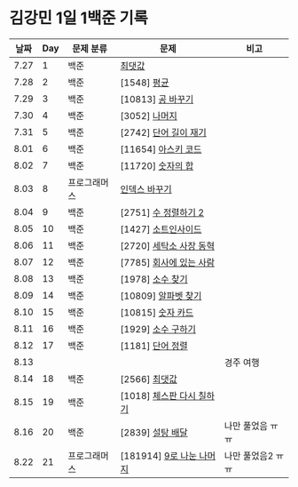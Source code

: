 # 김강민 1일 1백준 기록

| 날짜 | Day | 문제 분류    | 문제                                 | 비고              |
| ---- | --- | ------------ | ------------------------------------ | ----------------- |
| 7.27 | 1   | 백준         | [최댓값](./0727/)                    |                   |
| 7.28 | 2   | 백준         | [1548] [평균](./0728/)               |                   |
| 7.29 | 3   | 백준         | [10813] [공 바꾸기](./0729/)         |                   |
| 7.30 | 4   | 백준         | [3052] [나머지](./0730/)             |                   |
| 7.31 | 5   | 백준         | [2742] [단어 길이 재기](./0731/)     |                   |
| 8.01 | 6   | 백준         | [11654] [아스키 코드](./0801/)       |                   |
| 8.02 | 7   | 백준         | [11720] [숫자의 합](./0802/)         |                   |
| 8.03 | 8   | 프로그래머스 | [인덱스 바꾸기](./0803/)             |                   |
| 8.04 | 9   | 백준         | [2751] [수 정렬하기 2](./0804/)      |                   |
| 8.05 | 10  | 백준         | [1427] [소트인사이드](./0805/)       |                   |
| 8.06 | 11  | 백준         | [2720] [세탁소 사장 동혁](./0806/)   |                   |
| 8.07 | 12  | 백준         | [7785] [회사에 있는 사람](./0807/)   |                   |
| 8.08 | 13  | 백준         | [1978] [소수 찾기](./0808/)          |                   |
| 8.09 | 14  | 백준         | [10809] [알파벳 찾기](./0809/)       |                   |
| 8.10 | 15  | 백준         | [10815] [숫자 카드](./0810/)         |                   |
| 8.11 | 16  | 백준         | [1929] [소수 구하기](./0811/)        |                   |
| 8.12 | 17  | 백준         | [1181] [단어 정렬](./0812/)          |                   |
| 8.13 |     |              |                                      | 경주 여행         |
| 8.14 | 18  | 백준         | [2566] [최댓값](./0814/)             |                   |
| 8.15 | 19  | 백준         | [1018] [체스판 다시 칠하기](./0815/) |                   |
| 8.16 | 20  | 백준         | [2839] [설탕 배달](./0816/)          | 나만 풀었음 ㅠㅠ  |
| 8.22 | 21  | 프로그래머스 | [181914] [9로 나눈 나머지](./0820/)  | 나만 풀었음2 ㅠㅠ |
